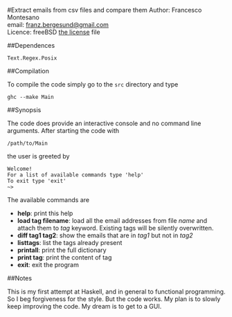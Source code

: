 #Extract emails from csv files and compare them
Author: Francesco Montesano  
email: franz.bergesund@gmail.com  
Licence: freeBSD [the license](LICENSE) file

##Dependences

    Text.Regex.Posix

##Compilation

To compile the code simply go to the `src` directory and type

    ghc --make Main

##Synopsis

The code does provide an interactive console and no command line arguments.
After starting the code with 

    /path/to/Main
the user is greeted by

    Welcome!
    For a list of available commands type 'help'
    To exit type 'exit'
    ~> 

The available commands are 

+ **help**: print this help
+ **load tag filename**: load all the email addresses from
    file *name* and attach them to *tag* keyword.
    Existing tags will be silently overwritten.
+ **diff tag1 tag2**: show the emails that are in *tag1*
    but not in *tag2*
+ **listtags**: list the tags already present
+ **printall**: print the full dictionary
+ **print tag**: print the content of tag
+ **exit**: exit the program

##Notes

This is my first attempt at Haskell, and in general to functional programming.
So I beg forgiveness for the style. But the code works.
My plan is to slowly keep improving the code. My dream is to get to a GUI.
